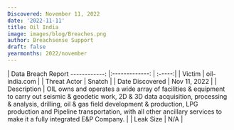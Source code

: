 ```yaml
---
Discovered: November 11, 2022
date: '2022-11-11'
title: Oil India
image: images/blog/Breaches.png
author: Breachsense Support
draft: false
yearmonths: 2022/november
---
```



| Data Breach Report
------------:     |:-------------:    | :-----:|
| Victim      | oil-india.com      | 
| Threat Actor      | Snatch      | 
| Date Discovered      | Nov 11, 2022      | 
| Description      | OIL owns and operates a wide array of facilities & equipment to carry out seismic & geodetic work, 2D & 3D data acquisition, processing & analysis, drilling, oil & gas field development & production, LPG production and Pipeline transportation, with all other ancillary services to make it a fully integrated E&P Company.      | 
| Leak Size      | N/A      | 

